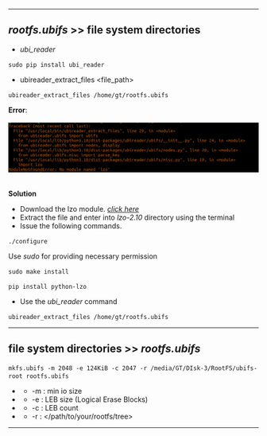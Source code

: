 
----------

## _rootfs.ubifs_ >> file system directories

* _ubi_reader_

```
sudo pip install ubi_reader
```


* ubireader_extract_files <file_path>
```
ubireader_extract_files /home/gt/rootfs.ubifs
```

**Error**:<br><br>
<img src="https://github.com/Godson-Thomas/Root-File-System-261/blob/master/e_lzo.png" width="700">  <br><br>


**Solution**

* Download the lzo module. [_click here_](https://github.com/Godson-Thomas/Root-File-System-261/raw/master/lzo-2.10.tar.gz)
* Extract the file and enter into _lzo-2.10_ directory using the terminal
* Issue the following commands.

```
./configure
```
 Use _sudo_ for providing necessary permission
```
sudo make install
```
```
pip install python-lzo
```

* Use the _ubi_reader_ command

```
ubireader_extract_files /home/gt/rootfs.ubifs
```

------

## file system directories >> _rootfs.ubifs_

```
mkfs.ubifs -m 2048 -e 124KiB -c 2047 -r /media/GT/DIsk-3/RootFS/ubifs-root rootfs.ubifs
```

* - -m : min io size
* - -e : LEB size (Logical Erase Blocks)
* - -c : LEB count
* - -r : </path/to/your/rootfs/tree>

-------------
